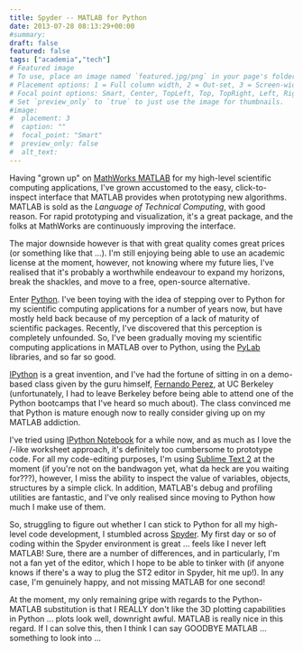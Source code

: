 ```yaml
---
title: Spyder -- MATLAB for Python
date: 2013-07-28 08:13:29+00:00
#summary:
draft: false
featured: false
tags: ["academia","tech"]
# Featured image
# To use, place an image named `featured.jpg/png` in your page's folder.
# Placement options: 1 = Full column width, 2 = Out-set, 3 = Screen-width
# Focal point options: Smart, Center, TopLeft, Top, TopRight, Left, Right, BottomLeft, Bottom, BottomRight
# Set `preview_only` to `true` to just use the image for thumbnails.
#image:
#  placement: 3
#  caption: ""
#  focal_point: "Smart"
#  preview_only: false
#  alt_text:
---
```


Having "grown up" on [MathWorks MATLAB](http://www.mathworks.nl/products/matlab/) for my high-level scientific computing applications, I've grown accustomed to the easy, click-to-inspect interface that MATLAB provides when prototyping new algorithms. MATLAB is sold as the _Language of Technical Computing_, with good reason. For rapid prototyping and visualization, it's a great package, and the folks at MathWorks are continuously improving the interface. 

The major downside however is that with great quality comes great prices (or something like that ...). I'm still enjoying being able to use an academic license at the moment, however, not knowing where my future lies, I've realised that it's probably a worthwhile endeavour to expand my horizons, break the shackles, and move to a free, open-source alternative.

Enter [Python](http://www.python.org/). I've been toying with the idea of stepping over to Python for my scientific computing applications for a number of years now, but have mostly held back because of my perception of a lack of maturity of scientific packages. Recently, I've discovered that this perception is completely unfounded. So, I've been gradually moving my scientific computing applications in MATLAB over to Python, using the [PyLab](http://wiki.scipy.org/PyLab) libraries, and so far so good. 

[IPython](http://wiki.scipy.org/PyLab) is a great invention, and I've had the fortune of sitting in on a demo-based class given by the guru himself, [Fernando Perez](http://fperez.org/), at UC Berkeley (unfortunately, I had to leave Berkeley before being able to attend one of the Python bootcamps that I've heard so much about). The class convinced me that Python is mature enough now to really consider giving up on my MATLAB addiction. 

I've tried using [IPython Notebook](http://ipython.org/notebook.html) for a while now, and as much as I love the [](http://www.wolfram.com/mathematica/)/[](http://www.maplesoft.com/products/maple/)-like worksheet approach, it's definitely too cumbersome to prototype code. For all my code-editing purposes, I'm using [Sublime Text 2](http://www.sublimetext.com/2) at the moment (if you're not on the bandwagon yet, what da heck are you waiting for???), however, I miss the ability to inspect the value of variables, objects, structures by a simple click. In addition, MATLAB's debug and profiling utilities are fantastic, and I've only realised since moving to Python how much I make use of them.

So, struggling to figure out whether I can stick to Python for all my high-level code development, I stumbled across [Spyder](https://code.google.com/p/spyderlib/). My first day or so of coding within the Spyder environment is great ... feels like I never left MATLAB! Sure, there are a number of differences, and in particularly, I'm not a fan yet of the editor, which I hope to be able to tinker with (if anyone knows if there's a way to plug the ST2 editor in Spyder, hit me up!). In any case, I'm genuinely happy, and not missing MATLAB for one second!

At the moment, my only remaining gripe with regards to the Python-MATLAB substitution is that I REALLY don't like the 3D plotting capabilities in Python ... plots look well, downright awful. MATLAB is really nice in this regard. If I can solve this, then I think I can say GOODBYE MATLAB ... something to look into ...
